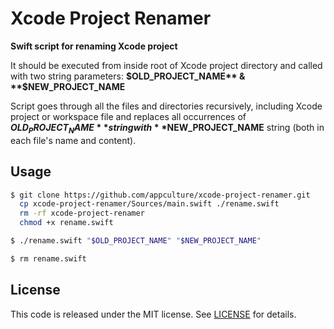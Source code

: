 # Xcode Project Renamer

**Swift script for renaming Xcode project**

It should be executed from inside root of Xcode project directory and called with two string parameters: 
**$OLD_PROJECT_NAME** & **$NEW_PROJECT_NAME**

Script goes through all the files and directories recursively, including Xcode project or workspace file and replaces all occurrences of **$OLD_PROJECT_NAME** string with **$NEW_PROJECT_NAME** string (both in each file's name and content).

## Usage

```bash
$ git clone https://github.com/appculture/xcode-project-renamer.git
  cp xcode-project-renamer/Sources/main.swift ./rename.swift
  rm -rf xcode-project-renamer
  chmod +x rename.swift

$ ./rename.swift "$OLD_PROJECT_NAME" "$NEW_PROJECT_NAME"

$ rm rename.swift
```

## License
This code is released under the MIT license. See [LICENSE](LICENSE) for details.
